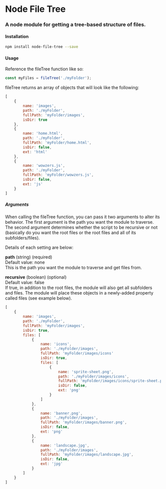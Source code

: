 # Node File Tree
### A node module for getting a tree-based structure of files.

#### Installation
```sh
npm install node-file-tree --save
```

#### Usage
Reference the fileTree function like so:
```javascript
const myFiles = fileTree('./myFolder');
```
fileTree returns an array of objects that will look like the following:
```javascript
[
	{
		name: 'images',
		path: './myFolder',
		fullPath: 'myFolder/images',
		isDir: true
	},
	{
		name: 'home.html',
		path: './myFolder',
		fullPath: 'myFolder/home.html',
		isDir: false,
		ext: 'html'
	},
	{
		name: 'wowzers.js',
		path: './myFolder',
		fullPath: 'myFolder/wowzers.js',
		isDir: false,
		ext: 'js'
	}
]
```

##### Arguments
When calling the fileTree function, you can pass it two arguments to alter its behavior. The first argument is the path you want the module to traverse. The second argument determines whether the script to be recursive or not (basically do you want the root files or the root files and all of its subfolders/files).

Details of each setting are below:

**path** (string) (required)<br />
Default value: none<br />
This is the path you want the module to traverse and get files from.

**recursive** (boolean) (optional)<br />
Default value: false<br />
If true, in addition to the root files, the module will also get all subfolders and files. The module will place these objects in a newly-added property called files (see example below).
```javascript
[
	{
		name: 'images',
		path: './myFolder',
		fullPath: 'myFolder/images',
		isDir: true,
		files: [
			{
				name: 'icons',
				path: './myFolder/images',
				fullPath: 'myFolder/images/icons'
				isDir: true,
				files: [
					{
						name: 'sprite-sheet.png',
						path: './myFolder/images/icons',
						fullPath: 'myFolder/images/icons/sprite-sheet.png',
						isDir: false,
						ext: 'png'
					}
				]
			},
			{
				name: 'banner.png',
				path: './myFolder/images',
				fullPath: 'myFolder/images/banner.png',
				isDir: false,
				ext: 'png'
			},
			{
				name: 'landscape.jpg',
				path: './myFolder/images',
				fullPath: 'myFolder/images/landscape.jpg',
				isDir: false,
				ext: 'jpg'
			}
		]
	}
]
```
